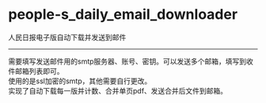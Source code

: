 # people-s_daily_email_downloader
人民日报电子版自动下载并发送到邮件
******
需要填写发送邮件用的smtp服务器、账号、密钥。可以发送多个邮箱，填写到收件邮箱列表即可。  
使用的是ssl加密的smtp，其他需要自行更改。  
实现了自动下载每一版并计数、合并单页pdf、发送合并后文件到邮箱。
